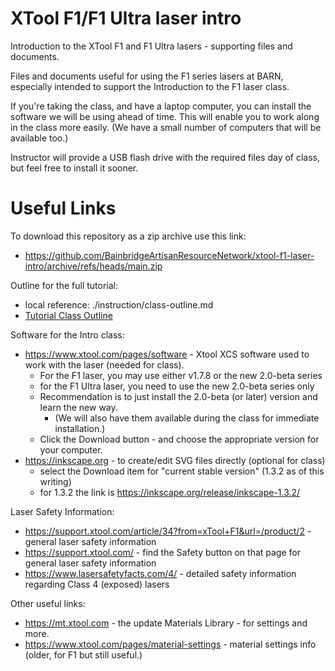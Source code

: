 # XTool F1/F1 Ultra laser intro

Introduction to the XTool F1 and F1 Ultra lasers - supporting files and documents.

Files and documents useful for using the F1 series lasers at BARN, especially intended to support the Introduction to the F1 laser class.

If you're taking the class, and have a laptop computer, you can install the software we will be using ahead of time.
This will enable you to work along in the class more easily. (We have a small number of computers that will be available too.)

Instructor will provide a USB flash drive with the required files day of class, but feel free to install it sooner.


# Useful Links

To download this repository as a zip archive use this link:
  - https://github.com/BainbridgeArtisanResourceNetwork/xtool-f1-laser-intro/archive/refs/heads/main.zip

Outline for the full tutorial:
  - local reference: ./instruction/class-outline.md
  - [Tutorial Class Outline](./instruction/class-outline.md)

Software for the Intro class:
  
  - https://www.xtool.com/pages/software - Xtool XCS software used to work with the laser (needed for class).
    - For the F1 laser, you may use either v1.7.8 or the new 2.0-beta series
    - for the F1 Ultra laser, you need to use the new 2.0-beta series only
    - Recommendation is to just install the 2.0-beta (or later) version and learn the new way. 
      - (We will also have them available during the class for immediate installation.)
    - Click the Download button - and choose the appropriate version for your computer.
  - https://inkscape.org - to create/edit SVG files directly (optional for class)
    - select the Download item for "current stable version" (1.3.2 as of this writing)
    - for 1.3.2 the link is https://inkscape.org/release/inkscape-1.3.2/
    

Laser Safety Information:
  - https://support.xtool.com/article/34?from=xTool+F1&url=/product/2 - general laser safety information
  - https://support.xtool.com/ - find the Safety button on that page for general laser safety information
  - https://www.lasersafetyfacts.com/4/ - detailed safety information regarding Class 4 (exposed) lasers

Other useful links:
  - https://mt.xtool.com - the update Materials Library - for settings and more.
  - https://www.xtool.com/pages/material-settings - material settings info (older, for F1 but still useful.)
